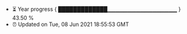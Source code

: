 - ⏳ Year progress { █████████████▁▁▁▁▁▁▁▁▁▁▁▁▁▁▁▁▁ } 43.50 %
- ⏰ Updated on Tue, 08 Jun 2021 18:55:53 GMT


